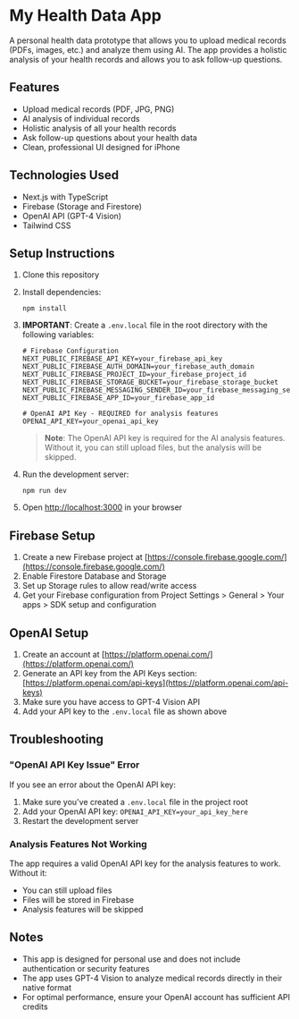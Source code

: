 # My Health Data App

A personal health data prototype that allows you to upload medical records (PDFs, images, etc.) and analyze them using AI. The app provides a holistic analysis of your health records and allows you to ask follow-up questions.


## Features

- Upload medical records (PDF, JPG, PNG)
- AI analysis of individual records
- Holistic analysis of all your health records
- Ask follow-up questions about your health data
- Clean, professional UI designed for iPhone

## Technologies Used

- Next.js with TypeScript
- Firebase (Storage and Firestore)
- OpenAI API (GPT-4 Vision)
- Tailwind CSS

## Setup Instructions

1. Clone this repository
2. Install dependencies:
   ```
   npm install
   ```
3. **IMPORTANT**: Create a `.env.local` file in the root directory with the following variables:
   ```
   # Firebase Configuration
   NEXT_PUBLIC_FIREBASE_API_KEY=your_firebase_api_key
   NEXT_PUBLIC_FIREBASE_AUTH_DOMAIN=your_firebase_auth_domain
   NEXT_PUBLIC_FIREBASE_PROJECT_ID=your_firebase_project_id
   NEXT_PUBLIC_FIREBASE_STORAGE_BUCKET=your_firebase_storage_bucket
   NEXT_PUBLIC_FIREBASE_MESSAGING_SENDER_ID=your_firebase_messaging_sender_id
   NEXT_PUBLIC_FIREBASE_APP_ID=your_firebase_app_id

   # OpenAI API Key - REQUIRED for analysis features
   OPENAI_API_KEY=your_openai_api_key
   ```
   
   > **Note**: The OpenAI API key is required for the AI analysis features. Without it, you can still upload files, but the analysis will be skipped.

4. Run the development server:
   ```
   npm run dev
   ```
5. Open [http://localhost:3000](http://localhost:3000) in your browser

## Firebase Setup

1. Create a new Firebase project at [https://console.firebase.google.com/](https://console.firebase.google.com/)
2. Enable Firestore Database and Storage
3. Set up Storage rules to allow read/write access
4. Get your Firebase configuration from Project Settings > General > Your apps > SDK setup and configuration

## OpenAI Setup

1. Create an account at [https://platform.openai.com/](https://platform.openai.com/)
2. Generate an API key from the API Keys section: [https://platform.openai.com/api-keys](https://platform.openai.com/api-keys)
3. Make sure you have access to GPT-4 Vision API
4. Add your API key to the `.env.local` file as shown above

## Troubleshooting

### "OpenAI API Key Issue" Error

If you see an error about the OpenAI API key:

1. Make sure you've created a `.env.local` file in the project root
2. Add your OpenAI API key: `OPENAI_API_KEY=your_api_key_here`
3. Restart the development server

### Analysis Features Not Working

The app requires a valid OpenAI API key for the analysis features to work. Without it:
- You can still upload files
- Files will be stored in Firebase
- Analysis features will be skipped

## Notes

- This app is designed for personal use and does not include authentication or security features
- The app uses GPT-4 Vision to analyze medical records directly in their native format
- For optimal performance, ensure your OpenAI account has sufficient API credits 
